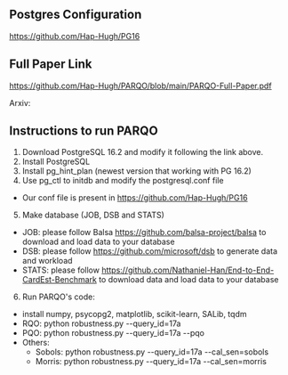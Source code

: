 ## Postgres Configuration
https://github.com/Hap-Hugh/PG16


## Full Paper Link
https://github.com/Hap-Hugh/PARQO/blob/main/PARQO-Full-Paper.pdf

Arxiv: 


## Instructions to run PARQO
1. Download PostgreSQL 16.2 and modify it following the link above.
2. Install PostgreSQL
3. Install pg_hint_plan (newest version that working with PG 16.2)
4. Use pg_ctl to initdb and modify the postgresql.conf file
- Our conf file is present in https://github.com/Hap-Hugh/PG16

5. Make database (JOB, DSB and STATS)
- JOB: please follow Balsa <https://github.com/balsa-project/balsa> to download and load data to your database
- DSB: please follow https://github.com/microsoft/dsb to generate data and workload
- STATS: please follow https://github.com/Nathaniel-Han/End-to-End-CardEst-Benchmark to download data and load data to your database

6. Run PARQO's code:
- install numpy, psycopg2, matplotlib, scikit-learn, SALib, tqdm
- RQO: python robustness.py --query_id=17a
- PQO: python robustness.py --query_id=17a --pqo
- Others:
    - Sobols: python robustness.py --query_id=17a --cal_sen=sobols
    - Morris: python robustness.py --query_id=17a --cal_sen=morris